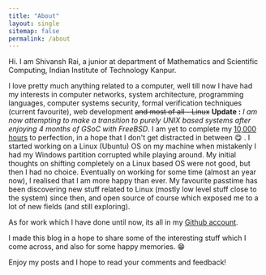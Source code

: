```yaml
---
title: "About"
layout: single
sitemap: false
permalink: /about
---
```


Hi. I am Shivansh Rai, a junior at department of Mathematics and Scientific Computing, Indian Institute of Technology Kanpur.

I love pretty much anything related to a computer, well till now I have had my interests in computer networks, system architecture, programming languages, computer systems security, formal verification techniques (current favourite), web development ~~and most of all - Linux~~ **Update :** _I am now attempting to make a transition to purely UNIX based systems after enjoying 4 months of GSoC with FreeBSD_. I am yet to complete my <a href="http://www.wisdomgroup.com/blog/10000-hours-of-practice/" target="_blank">10,000 hours</a> to perfection, in a hope that I don't get distracted in between &#x1F60B; . I started working on a Linux (Ubuntu) OS on my machine when mistakenly I had my Windows partition corrupted while playing around. My initial thoughts on shifting completely on a Linux based OS were not good, but then I had no choice. Eventually on working for some time (almost an year now), I realised that I am more happy than ever. My favourite passtime has been discovering new stuff related to Linux (mostly low level stuff close to the system) since then, and open source of course which exposed me to a lot of new fields (and still exploring).

As for work which I have done until now, its all in my [Github account](https://github.com/shivrai).

I made this blog in a hope to share some of the interesting stuff which I come across, and also for some happy memories. &#x1F601;

Enjoy my posts and I hope to read your comments and feedback!
